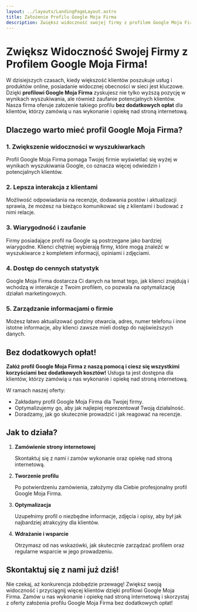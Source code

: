 ```yaml
---
layout: ../layouts/LandingPageLayout.astro
title: Założenie Profilu Google Moja Firma
description: Zwiększ widoczność swojej firmy z profilem Google Moja Firma! Skorzystaj z usługi założenia profilu firmy bez dodatkowych opłat.
---
```


# Zwiększ Widoczność Swojej Firmy z Profilem Google Moja Firma!

W dzisiejszych czasach, kiedy większość klientów poszukuje usług i produktów online, posiadanie widocznej obecności w sieci jest kluczowe. Dzięki **profilowi Google Moja Firma** zyskujesz nie tylko wyższą pozycję w wynikach wyszukiwania, ale również zaufanie potencjalnych klientów. Nasza firma oferuje założenie takiego profilu **bez dodatkowych opłat** dla klientów, którzy zamówią u nas wykonanie i opiekę nad stroną internetową.

## Dlaczego warto mieć profil Google Moja Firma?

### 1. **Zwiększenie widoczności w wyszukiwarkach**
Profil Google Moja Firma pomaga Twojej firmie wyświetlać się wyżej w wynikach wyszukiwania Google, co oznacza więcej odwiedzin i potencjalnych klientów.

### 2. **Lepsza interakcja z klientami**
Możliwość odpowiadania na recenzje, dodawania postów i aktualizacji sprawia, że możesz na bieżąco komunikować się z klientami i budować z nimi relacje.

### 3. **Wiarygodność i zaufanie**
Firmy posiadające profil na Google są postrzegane jako bardziej wiarygodne. Klienci chętniej wybierają firmy, które mogą znaleźć w wyszukiwarce z kompletem informacji, opiniami i zdjęciami.

### 4. **Dostęp do cennych statystyk**
Google Moja Firma dostarcza Ci danych na temat tego, jak klienci znajdują i wchodzą w interakcje z Twoim profilem, co pozwala na optymalizację działań marketingowych.

### 5. **Zarządzanie informacjami o firmie**
Możesz łatwo aktualizować godziny otwarcia, adres, numer telefonu i inne istotne informacje, aby klienci zawsze mieli dostęp do najświeższych danych.

## Bez dodatkowych opłat!

**Załóż profil Google Moja Firma z naszą pomocą i ciesz się wszystkimi korzyściami bez dodatkowych kosztów!** Usługa ta jest dostępna dla klientów, którzy zamówią u nas wykonanie i opiekę nad stroną internetową.

W ramach naszej oferty:
- Zakładamy profil Google Moja Firma dla Twojej firmy.
- Optymalizujemy go, aby jak najlepiej reprezentował Twoją działalność.
- Doradzamy, jak go skutecznie prowadzić i jak reagować na recenzje.

## Jak to działa?

1. **Zamówienie strony internetowej**

   Skontaktuj się z nami i zamów wykonanie oraz opiekę nad stroną internetową.

2. **Tworzenie profilu**

   Po potwierdzeniu zamówienia, założymy dla Ciebie profesjonalny profil Google Moja Firma.

3. **Optymalizacja**

   Uzupełnimy profil o niezbędne informacje, zdjęcia i opisy, aby był jak najbardziej atrakcyjny dla klientów.

4. **Wdrażanie i wsparcie**

   Otrzymasz od nas wskazówki, jak skutecznie zarządzać profilem oraz regularne wsparcie w jego prowadzeniu.

## Skontaktuj się z nami już dziś!

Nie czekaj, aż konkurencja zdobędzie przewagę! Zwiększ swoją widoczność i przyciągnij więcej klientów dzięki profilowi Google Moja Firma. Zamów u nas wykonanie i opiekę nad stroną internetową i skorzystaj z oferty założenia profilu Google Moja Firma bez dodatkowych opłat!
